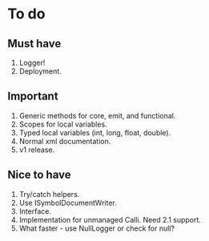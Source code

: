# To do

## Must have

1. Logger!
1. Deployment.

## Important

1. Generic methods for core, emit, and functional.
1. Scopes for local variables.
1. Typed local variables (int, long, float, double).
1. Normal xml documentation.
1. v1 release.

## Nice to have

1. Try/catch helpers.
1. Use ISymbolDocumentWriter.
1. Interface.
1. Implementation for unmanaged Calli. Need 2.1 support.
1. What faster - use NullLogger or check for null?